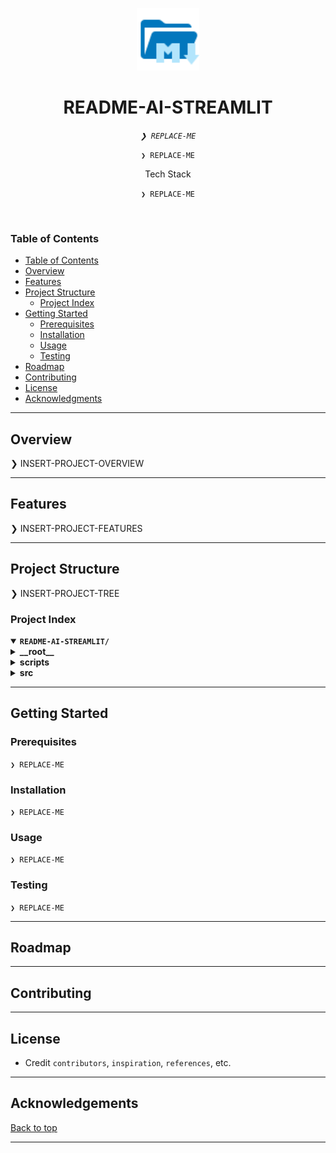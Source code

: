 <div align="center" id="top">

<p align="center">
	<img src="https://raw.githubusercontent.com/PKief/vscode-material-icon-theme/ec559a9f6bfd399b82bb44393651661b08aaf7ba/icons/folder-markdown-open.svg" width="100">
</p>
<p align="center">
	<h1 align="center">README-AI-STREAMLIT</h1>
</p>
<p align="center">
	<em><code>❯ REPLACE-ME</code></em>
</p>
<p align="center">
	<code>❯ REPLACE-ME</code>
</p>
<p align="center">
	Tech Stack
</p>
<p align="center">
	<code>❯ REPLACE-ME</code>
</p>
<br>


</div>

### Table of Contents

- [Table of Contents](#table-of-contents)
- [Overview](#overview)
- [Features](#features)
- [Project Structure](#project-structure)
    - [Project Index](#project-index)
- [Getting Started](#getting-started)
    - [Prerequisites](#prerequisites)
    - [Installation](#installation)
    - [Usage](#usage)
    - [Testing](#testing)
- [Roadmap](#roadmap)
- [Contributing](#contributing)
- [License](#license)
- [Acknowledgments](#acknowledgments)

---

## Overview

❯ INSERT-PROJECT-OVERVIEW

---

## Features

❯ INSERT-PROJECT-FEATURES

---

## Project Structure

❯ INSERT-PROJECT-TREE

### Project Index

<details open>
	<summary><b><code>README-AI-STREAMLIT/</code></b></summary>
	<details> <!-- __root__ Submodule -->
		<summary><b>__root__</b></summary>
		<blockquote>
			<table>
			<tr>
				<td><b><a href='/Users/k01101011/Documents/GitHub/readme-ai-streamlit/blob/master/requirements.txt'>requirements.txt</a></b></td>
				<td><code>❯ REPLACE-ME</code></td>
			</tr>
			<tr>
				<td><b><a href='/Users/k01101011/Documents/GitHub/readme-ai-streamlit/blob/master/Makefile'>Makefile</a></b></td>
				<td><code>❯ REPLACE-ME</code></td>
			</tr>
			<tr>
				<td><b><a href='/Users/k01101011/Documents/GitHub/readme-ai-streamlit/blob/master/pyproject.toml'>pyproject.toml</a></b></td>
				<td><code>❯ REPLACE-ME</code></td>
			</tr>
			<tr>
				<td><b><a href='/Users/k01101011/Documents/GitHub/readme-ai-streamlit/blob/master/requirements-dev.txt'>requirements-dev.txt</a></b></td>
				<td><code>❯ REPLACE-ME</code></td>
			</tr>
			</table>
		</blockquote>
	</details>
	<details> <!-- scripts Submodule -->
		<summary><b>scripts</b></summary>
		<blockquote>
			<table>
			<tr>
				<td><b><a href='/Users/k01101011/Documents/GitHub/readme-ai-streamlit/blob/master/scripts/clean.sh'>clean.sh</a></b></td>
				<td><code>❯ REPLACE-ME</code></td>
			</tr>
			<tr>
				<td><b><a href='/Users/k01101011/Documents/GitHub/readme-ai-streamlit/blob/master/scripts/test_gen.sh'>test_gen.sh</a></b></td>
				<td><code>❯ REPLACE-ME</code></td>
			</tr>
			</table>
		</blockquote>
	</details>
	<details> <!-- src Submodule -->
		<summary><b>src</b></summary>
		<blockquote>
			<table>
			<tr>
				<td><b><a href='/Users/k01101011/Documents/GitHub/readme-ai-streamlit/blob/master/src/app.py'>app.py</a></b></td>
				<td><code>❯ REPLACE-ME</code></td>
			</tr>
			<tr>
				<td><b><a href='/Users/k01101011/Documents/GitHub/readme-ai-streamlit/blob/master/src/code_search.py'>code_search.py</a></b></td>
				<td><code>❯ REPLACE-ME</code></td>
			</tr>
			</table>
		</blockquote>
	</details>
</details>

---

## Getting Started

### Prerequisites

<code>❯ REPLACE-ME</code>

### Installation

<code>❯ REPLACE-ME</code>

### Usage

<code>❯ REPLACE-ME</code>

### Testing

<code>❯ REPLACE-ME</code>

---

## Roadmap


---

## Contributing


---

## License

- Credit `contributors`, `inspiration`, `references`, etc.

---

## Acknowledgements



<div align="left"><a href="#top">Back to top</a></div>

---
